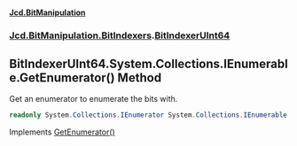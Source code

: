 #### [Jcd.BitManipulation](index.md 'index')
### [Jcd.BitManipulation.BitIndexers](Jcd.BitManipulation.BitIndexers.md 'Jcd.BitManipulation.BitIndexers').[BitIndexerUInt64](Jcd.BitManipulation.BitIndexers.BitIndexerUInt64.md 'Jcd.BitManipulation.BitIndexers.BitIndexerUInt64')

## BitIndexerUInt64.System.Collections.IEnumerable.GetEnumerator() Method

Get an enumerator to enumerate the bits with.

```csharp
readonly System.Collections.IEnumerator System.Collections.IEnumerable.GetEnumerator();
```

Implements [GetEnumerator()](https://docs.microsoft.com/en-us/dotnet/api/System.Collections.IEnumerable.GetEnumerator 'System.Collections.IEnumerable.GetEnumerator')